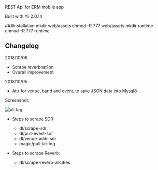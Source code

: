 REST Api for ERM mobile app

Built with Yii 2.0.14

###Installation
mkdir web/assets
chmod -R 777 web/assets
mkdir runtime
chmod -R 777 runtime

Changelog
------------
2018/10/08
- Scrape reverbnat1on
- Overall improvement

2018/10/05
- Attr for venue, band and event, to save JSON data into Mysql8


Screenshot:

![alt tag](http://i.imgur.com/NyNASU9.png)

+ Steps to scrape SDR:
    + dl/scrape-sdr
    + dl/pull-event-sdr
    + dl/venue-addr-sdr
    + magic/pull-lat-lng
    
+ Steps to scrape Reverb:
    +  dl/scrape-reverb-allcities
